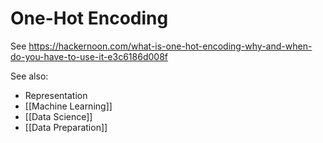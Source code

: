 # One-Hot Encoding

See https://hackernoon.com/what-is-one-hot-encoding-why-and-when-do-you-have-to-use-it-e3c6186d008f

See also:
- Representation
- [[Machine Learning]]
- [[Data Science]]
- [[Data Preparation]]